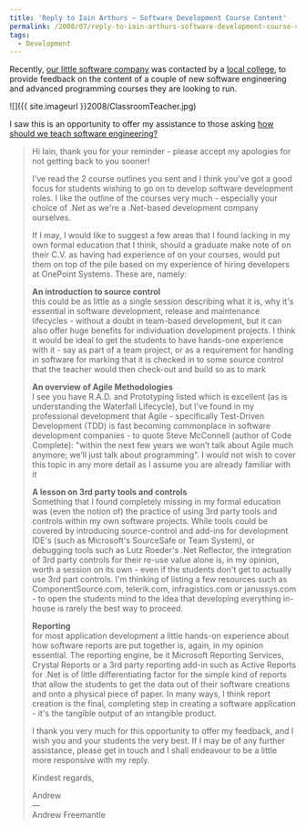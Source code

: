 ```yaml
---
title: 'Reply to Iain Arthurs – Software Development Course Content'
permalink: /2008/07/reply-to-iain-arthurs-software-development-course-content/
tags:
  - Development
---
```


Recently, [our little software company](http://www.onepointsystems.com/ "OnePoint Systems Ltd") was contacted by a [local college](http://www.gateshead.ac.uk/ "Gateshead College"), to provide feedback on the content of a couple of new software engineering and advanced programming courses they are looking to run.

![]({{ site.imageurl }}2008/ClassroomTeacher.jpg)

I saw this is an opportunity to offer my assistance to those asking [how should we teach software engineering?](http://www.codinghorror.com/blog/archives/001035.html "Coding Horror - How should we teach Software Engineering?")

> Hi Iain, thank you for your reminder - please accept my apologies for not getting back to you sooner!
>
> I've read the 2 course outlines you sent and I think you've got a good focus for students wishing to go on to develop software development roles. I like the outline of the courses very much - especially your choice of .Net as we're a .Net-based development company ourselves.
>
> If I may, I would like to suggest a few areas that I found lacking in my own formal education that I think, should a graduate make note of on their C.V. as having had experience of on your courses, would put them on top of the pile based on my experience of hiring developers at OnePoint Systems. These are, namely:
>
> <strong>An introduction to source control</strong><br />
> this could be as little as a single session describing what it is, why it's essential in software development, release and maintenance lifecycles - without a doubt in team-based development, but it can also offer huge benefits for individuation development projects. I think it would be ideal to get the students to have hands-one experience with it - say as part of a team project, or as a requirement for handing in software for marking that it is checked in to some source control that the teacher would then check-out and build so as to mark
>
> <strong>An overview of Agile Methodologies</strong><br />
> I see you have R.A.D. and Prototyping listed which is excellent (as is understanding the Waterfall Lifecycle), but I've found in my professional development that Agile - specifically Test-Driven Development (TDD) is fast becoming commonplace in software development companies - to quote Steve McConnell (author of Code Complete): "within the next few years we won’t talk about Agile much anymore; we’ll just talk about programming". I would not wish to cover this topic in any more detail as I assume you are already familiar with it
>
> <strong>A lesson on 3rd party tools and controls</strong><br />
> Something that I found completely missing in my formal education was (even the notion of) the practice of using 3rd party tools and controls within my own software projects. While tools could be covered by introducing source-control and add-ins for development IDE's (such as Microsoft's SourceSafe or Team System), or debugging tools such as Lutz Roeder's .Net Reflector, the integration of 3rd party controls for their re-use value alone is, in my opinion, worth a session on its own - even if the students don't get to actually use 3rd part controls. I'm thinking of listing a few resources such as ComponentSource.com, telerik.com, infragistics.com or janussys.com - to open the students mind to the idea that developing everything in-house is rarely the best way to proceed.
>
> <strong>Reporting</strong><br />
> for most application development a little hands-on experience about how software reports are put together is, again, in my opinion essential. The reporting engine, be it Microsoft Reporting Services, Crystal Reports or a 3rd party reporting add-in such as Active Reports for .Net is of little differentiating factor for the simple kind of reports that allow the students to get the data out of their software creations and onto a physical piece of paper. In many ways, I think report creation is the final, completing step in creating a software application - it's the tangible output of an intangible product.
>
> I thank you very much for this opportunity to offer my feedback, and I wish you and your students the very best. If I may be of any further assistance, please get in touch and I shall endeavour to be a little more responsive with my reply.
>
> Kindest regards,
>
> Andrew<br />
> &#8212;<br />
> Andrew Freemantle
